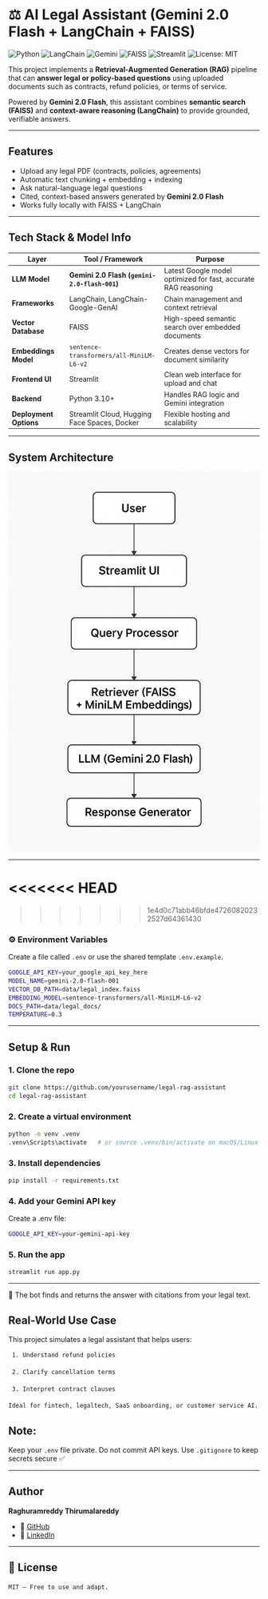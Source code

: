 # ⚖️ AI Legal Assistant (Gemini 2.0 Flash + LangChain + FAISS)
![Python](https://img.shields.io/badge/Python-3.10+-blue)
![LangChain](https://img.shields.io/badge/LangChain-Framework-brightgreen)
![Gemini](https://img.shields.io/badge/Gemini-2.0--Flash-orange)
![FAISS](https://img.shields.io/badge/Vector%20DB-FAISS-blueviolet)
![Streamlit](https://img.shields.io/badge/UI-Streamlit-red)
![License: MIT](https://img.shields.io/badge/License-MIT-yellow)


This project implements a **Retrieval-Augmented Generation (RAG)** pipeline that can **answer legal or policy-based questions** using uploaded documents such as contracts, refund policies, or terms of service.

Powered by **Gemini 2.0 Flash**, this assistant combines **semantic search (FAISS)** and **context-aware reasoning (LangChain)** to provide grounded, verifiable answers.

---

##  Features
-  Upload any legal PDF (contracts, policies, agreements)  
-  Automatic text chunking + embedding + indexing  
-  Ask natural-language legal questions  
-  Cited, context-based answers generated by **Gemini 2.0 Flash**  
-  Works fully locally with FAISS + LangChain  

---

##  Tech Stack & Model Info

| Layer | Tool / Framework | Purpose |
|-------|------------------|----------|
| **LLM Model** | **Gemini 2.0 Flash (`gemini-2.0-flash-001`)** | Latest Google model optimized for fast, accurate RAG reasoning |
| **Frameworks** | LangChain, LangChain-Google-GenAI | Chain management and context retrieval |
| **Vector Database** | FAISS | High-speed semantic search over embedded documents |
| **Embeddings Model** | `sentence-transformers/all-MiniLM-L6-v2` | Creates dense vectors for document similarity |
| **Frontend UI** | Streamlit | Clean web interface for upload and chat |
| **Backend** | Python 3.10+ | Handles RAG logic and Gemini integration |
| **Deployment Options** | Streamlit Cloud, Hugging Face Spaces, Docker | Flexible hosting and scalability |

---

##  System Architecture
![Architecture](assets/architecture.png)

---

<<<<<<< HEAD
=======

>>>>>>> 1e4d0c71abb46bfde47260820232527d64361430
### ⚙️ Environment Variables

Create a file called `.env` or use the shared template `.env.example`.

```bash
GOOGLE_API_KEY=your_google_api_key_here
MODEL_NAME=gemini-2.0-flash-001
VECTOR_DB_PATH=data/legal_index.faiss
EMBEDDING_MODEL=sentence-transformers/all-MiniLM-L6-v2
DOCS_PATH=data/legal_docs/
TEMPERATURE=0.3
```

---

##  Setup & Run

### 1. Clone the repo

```bash
git clone https://github.com/yourusername/legal-rag-assistant
cd legal-rag-assistant
```

### 2. Create a virtual environment

```bash
python -m venv .venv
.venv\Scripts\activate   # or source .venv/bin/activate on macOS/Linux
```

### 3. Install dependencies
```bash
pip install -r requirements.txt
```
### 4. Add your Gemini API key
Create a .env file:
```bash
GOOGLE_API_KEY=your-gemini-api-key
```
### 5. Run the app
```bash
streamlit run app.py
```

---



🔁 The bot finds and returns the answer with citations from your legal text.

## Real-World Use Case
This project simulates a legal assistant that helps users:
```bash
 1. Understand refund policies

 2. Clarify cancellation terms

 3. Interpret contract clauses

Ideal for fintech, legaltech, SaaS onboarding, or customer service AI.
```
## Note:

Keep your `.env` file private. Do not commit API keys. Use `.gitignore` to keep secrets secure ✅

---

##  Author

**Raghuramreddy Thirumalareddy**

- 🔗 [GitHub](https://github.com/RaghuramReddy9)
- 💼 [LinkedIn](https://www.linkedin.com/in/raghuramreddy-ai)

---

## 📎 License
```bash
MIT — Free to use and adapt.
```




